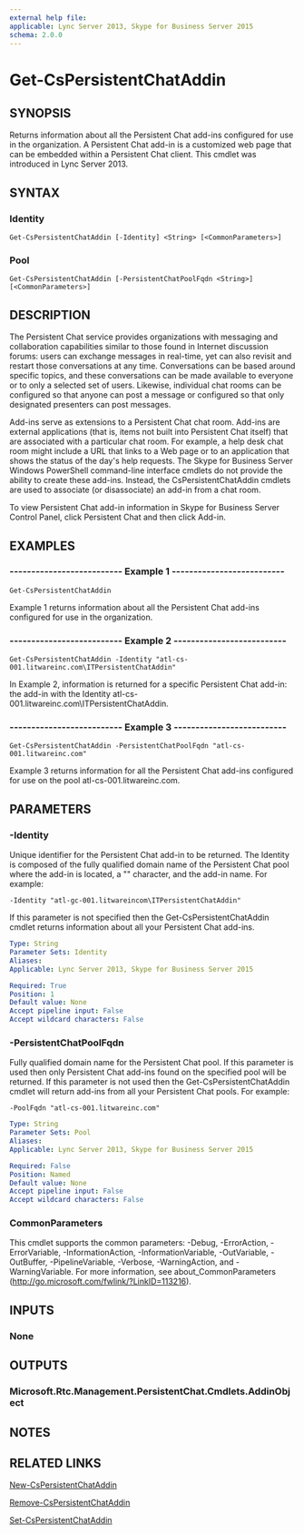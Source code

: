 ```yaml
---
external help file: 
applicable: Lync Server 2013, Skype for Business Server 2015
schema: 2.0.0
---
```


# Get-CsPersistentChatAddin

## SYNOPSIS
Returns information about all the Persistent Chat add-ins configured for use in the organization.
A Persistent Chat add-in is a customized web page that can be embedded within a Persistent Chat client.
This cmdlet was introduced in Lync Server 2013.


## SYNTAX

### Identity
```
Get-CsPersistentChatAddin [-Identity] <String> [<CommonParameters>]
```

### Pool
```
Get-CsPersistentChatAddin [-PersistentChatPoolFqdn <String>] [<CommonParameters>]
```

## DESCRIPTION
The Persistent Chat service provides organizations with messaging and collaboration capabilities similar to those found in Internet discussion forums: users can exchange messages in real-time, yet can also revisit and restart those conversations at any time.
Conversations can be based around specific topics, and these conversations can be made available to everyone or to only a selected set of users.
Likewise, individual chat rooms can be configured so that anyone can post a message or configured so that only designated presenters can post messages.

Add-ins serve as extensions to a Persistent Chat chat room.
Add-ins are external applications (that is, items not built into Persistent Chat itself) that are associated with a particular chat room.
For example, a help desk chat room might include a URL that links to a Web page or to an application that shows the status of the day's help requests.
The Skype for Business Server Windows PowerShell command-line interface cmdlets do not provide the ability to create these add-ins.
Instead, the CsPersistentChatAddin cmdlets are used to associate (or disassociate) an add-in from a chat room.

To view Persistent Chat add-in information in Skype for Business Server Control Panel, click Persistent Chat and then click Add-in.


## EXAMPLES

### -------------------------- Example 1 --------------------------
```
Get-CsPersistentChatAddin
```

Example 1 returns information about all the Persistent Chat add-ins configured for use in the organization.

### -------------------------- Example 2 --------------------------
```
Get-CsPersistentChatAddin -Identity "atl-cs-001.litwareinc.com\ITPersistentChatAddin"
```

In Example 2, information is returned for a specific Persistent Chat add-in: the add-in with the Identity atl-cs-001.litwareinc.com\ITPersistentChatAddin.

### -------------------------- Example 3 --------------------------
```
Get-CsPersistentChatAddin -PersistentChatPoolFqdn "atl-cs-001.litwareinc.com"
```

Example 3 returns information for all the Persistent Chat add-ins configured for use on the pool atl-cs-001.litwareinc.com.


## PARAMETERS

### -Identity
Unique identifier for the Persistent Chat add-in to be returned.
The Identity is composed of the fully qualified domain name of the Persistent Chat pool where the add-in is located, a "\" character, and the add-in name.
For example:

`-Identity "atl-gc-001.litwareincom\ITPersistentChatAddin"`

If this parameter is not specified then the Get-CsPersistentChatAddin cmdlet returns information about all your Persistent Chat add-ins.

```yaml
Type: String
Parameter Sets: Identity
Aliases: 
Applicable: Lync Server 2013, Skype for Business Server 2015

Required: True
Position: 1
Default value: None
Accept pipeline input: False
Accept wildcard characters: False
```

### -PersistentChatPoolFqdn
Fully qualified domain name for the Persistent Chat pool.
If this parameter is used then only Persistent Chat add-ins found on the specified pool will be returned.
If this parameter is not used then the Get-CsPersistentChatAddin cmdlet will return add-ins from all your Persistent Chat pools.
For example:

`-PoolFqdn "atl-cs-001.litwareinc.com"`

```yaml
Type: String
Parameter Sets: Pool
Aliases: 
Applicable: Lync Server 2013, Skype for Business Server 2015

Required: False
Position: Named
Default value: None
Accept pipeline input: False
Accept wildcard characters: False
```

### CommonParameters
This cmdlet supports the common parameters: -Debug, -ErrorAction, -ErrorVariable, -InformationAction, -InformationVariable, -OutVariable, -OutBuffer, -PipelineVariable, -Verbose, -WarningAction, and -WarningVariable. For more information, see about_CommonParameters (http://go.microsoft.com/fwlink/?LinkID=113216).


## INPUTS

### None


## OUTPUTS

### Microsoft.Rtc.Management.PersistentChat.Cmdlets.AddinObject


## NOTES


## RELATED LINKS

[New-CsPersistentChatAddin]()

[Remove-CsPersistentChatAddin]()

[Set-CsPersistentChatAddin]()